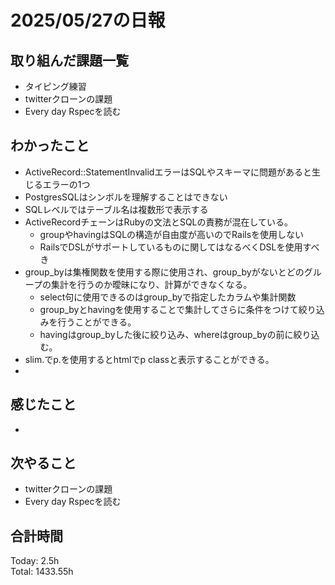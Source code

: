 # 2025/05/27の日報
## 取り組んだ課題一覧
* タイピング練習
* twitterクローンの課題
* Every day Rspecを読む
## わかったこと 
* ActiveRecord::StatementInvalidエラーはSQLやスキーマに問題があると生じるエラーの1つ
* PostgresSQLはシンボルを理解することはできない
* SQLレベルではテーブル名は複数形で表示する
* ActiveRecordチェーンはRubyの文法とSQLの責務が混在している。
  * groupやhavingはSQLの構造が自由度が高いのでRailsを使用しない
  * RailsでDSLがサポートしているものに関してはなるべくDSLを使用すべき
* group_byは集権関数を使用する際に使用され、group_byがないとどのグループの集計を行うのか曖昧になり、計算ができなくなる。
  * select句に使用できるのはgroup_byで指定したカラムや集計関数
  * group_byとhavingを使用することで集計してさらに条件をつけて絞り込みを行うことができる。
  * havingはgroup_byした後に絞り込み、whereはgroup_byの前に絞り込む。
* slim.でp.を使用するとhtmlでp classと表示することができる。
*        
## 感じたこと
* 
## 次やること
* twitterクローンの課題
* Every day Rspecを読む
##  合計時間 
Today: 2.5h<br>
Total: 1433.55h
